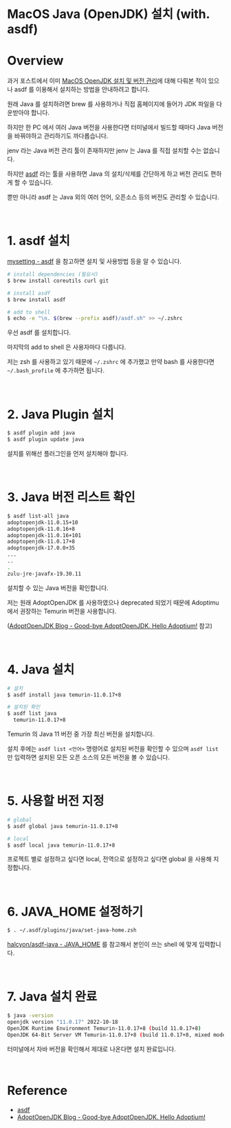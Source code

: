 # MacOS Java (OpenJDK) 설치 (with. asdf)

# Overview

과거 포스트에서 이미 [MacOS OpenJDK 설치 및 버전 관리](https://bcp0109.tistory.com/302)에 대해 다뤄본 적이 있으나 asdf 를 이용해서 설치하는 방법을 안내하려고 합니다.

원래 Java 를 설치하려면 brew 를 사용하거나 직접 홈페이지에 들어가 JDK 파일을 다운받아야 합니다.

하지만 한 PC 에서 여러 Java 버전을 사용한다면 터미널에서 빌드할 때마다 Java 버전을 바꿔야하고 관리하기도 까다롭습니다.

jenv 라는 Java 버전 관리 툴이 존재하지만 jenv 는 Java 를 직접 설치할 수는 없습니다.

하지만 [asdf](https://asdf-vm.com/) 라는 툴을 사용하면 Java 의 설치/삭제를 간단하게 하고 버전 관리도 편하게 할 수 있습니다.

뿐만 아니라 asdf 는 Java 외의 여러 언어, 오픈소스 등의 버전도 관리할 수 있습니다.

<br>

# 1. asdf 설치

[mysetting - asdf](https://mysetting.io/apps/asdf) 을 참고하면 설치 및 사용방법 등을 알 수 있습니다.

```sh
# install dependencies (필요시)
$ brew install coreutils curl git

# install asdf
$ brew install asdf

# add to shell
$ echo -e "\n. $(brew --prefix asdf)/asdf.sh" >> ~/.zshrc
```

우선 asdf 를 설치합니다.

마지막의 add to shell 은 사용자마다 다릅니다.

저는 zsh 를 사용하고 있기 때문에 `~/.zshrc` 에 추가했고 만약 bash 를 사용한다면 `~/.bash_profile` 에 추가하면 됩니다.

<br>

# 2. Java Plugin 설치

```sh
$ asdf plugin add java
$ asdf plugin update java
```

설치를 위해선 플러그인을 먼저 설치해야 합니다.

<br>

# 3. Java 버전 리스트 확인

```sh
$ asdf list-all java
adoptopenjdk-11.0.15+10
adoptopenjdk-11.0.16+8
adoptopenjdk-11.0.16+101
adoptopenjdk-11.0.17+8
adoptopenjdk-17.0.0+35
...
..
.
zulu-jre-javafx-19.30.11
```

설치할 수 있는 Java 버전을 확인합니다.

저는 원래 AdoptOpenJDK 를 사용하였으나 deprecated 되었기 때문에 Adoptimu 에서 권장하는 Temurin 버전을 사용합니다.

([AdoptOpenJDK Blog - Good-bye AdoptOpenJDK. Hello Adoptium!](https://blog.adoptopenjdk.net/2021/08/goodbye-adoptopenjdk-hello-adoptium/) 참고)


<br>

# 4. Java 설치

```sh
# 설치
$ asdf install java temurin-11.0.17+8

# 설치된 확인
$ asdf list java
  temurin-11.0.17+8
```

Temurin 의 Java 11 버전 중 가장 최신 버전을 설치합니다.

설치 후에는 `asdf list <언어>` 명령어로 설치된 버전을 확인할 수 있으며 `asdf list` 만 입력하면 설치된 모든 오픈 소스의 모든 버전을 볼 수 있습니다.

<br>

# 5. 사용할 버전 지정

```sh
# global
$ asdf global java temurin-11.0.17+8

# local
$ asdf local java temurin-11.0.17+8
```

프로젝트 별로 설정하고 싶다면 local, 전역으로 설정하고 싶다면 global 을 사용해 지정합니다.

<br>

# 6. JAVA_HOME 설정하기

```sh
$ . ~/.asdf/plugins/java/set-java-home.zsh
```

[halcyon/asdf-java - JAVA_HOME](https://github.com/halcyon/asdf-java#java_home) 를 참고해서 본인이 쓰는 shell 에 맞게 입력합니다.

<br>

# 7. Java 설치 완료

```sh
$ java -version
openjdk version "11.0.17" 2022-10-18
OpenJDK Runtime Environment Temurin-11.0.17+8 (build 11.0.17+8)
OpenJDK 64-Bit Server VM Temurin-11.0.17+8 (build 11.0.17+8, mixed mode)
```

터미널에서 자바 버전을 확인해서 제대로 나온다면 설치 완료입니다.

<br>

# Reference

- [asdf](https://asdf-vm.com/)
- [AdoptOpenJDK Blog - Good-bye AdoptOpenJDK. Hello Adoptium!](https://blog.adoptopenjdk.net/2021/08/goodbye-adoptopenjdk-hello-adoptium/)